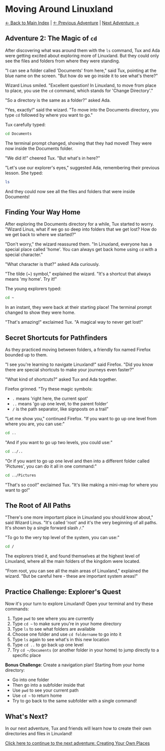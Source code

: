 # Moving Around Linuxland

[← Back to Main Index](../index.md) | [← Previous Adventure](01-exploring-your-surroundings.md) | [Next Adventure →](03-creating-your-own-places.md)

## Adventure 2: The Magic of `cd`

After discovering what was around them with the `ls` command, Tux and Ada were getting excited about exploring more of Linuxland. But they could only see the files and folders from where they were standing.

"I can see a folder called 'Documents' from here," said Tux, pointing at the blue name on the screen. "But how do we go inside it to see what's there?"

Wizard Linus smiled. "Excellent question! In Linuxland, to move from place to place, you use the `cd` command, which stands for 'Change Directory'."

"So a directory is the same as a folder?" asked Ada.

"Yes, exactly!" said the wizard. "To move into the Documents directory, you type `cd` followed by where you want to go."

Tux carefully typed:

```bash
cd Documents
```

The terminal prompt changed, showing that they had moved! They were now inside the Documents folder.

"We did it!" cheered Tux. "But what's in here?"

"Let's use our explorer's eyes," suggested Ada, remembering their previous lesson. She typed:

```bash
ls
```

And they could now see all the files and folders that were inside Documents!

## Finding Your Way Home

After exploring the Documents directory for a while, Tux started to worry. "Wizard Linus, what if we go so deep into folders that we get lost? How do we get back to where we started?"

"Don't worry," the wizard reassured them. "In Linuxland, everyone has a special place called 'home'. You can always get back home using `cd` with a special character."

"What character is that?" asked Ada curiously.

"The tilde (~) symbol," explained the wizard. "It's a shortcut that always means 'my home'. Try it!"

The young explorers typed:

```bash
cd ~
```

In an instant, they were back at their starting place! The terminal prompt changed to show they were home.

"That's amazing!" exclaimed Tux. "A magical way to never get lost!"

## Secret Shortcuts for Pathfinders

As they practiced moving between folders, a friendly fox named Firefox bounded up to them.

"I see you're learning to navigate Linuxland!" said Firefox. "Did you know there are special shortcuts to make your journeys even faster?"

"What kind of shortcuts?" asked Tux and Ada together.

Firefox grinned. "Try these magic symbols:
- `.` means 'right here, the current spot'
- `..` means 'go up one level, to the parent folder'
- `/` is the path separator, like signposts on a trail"

"Let me show you," continued Firefox. "If you want to go up one level from where you are, you can use:"

```bash
cd ..
```

"And if you want to go up two levels, you could use:"

```bash
cd ../..
```

"Or if you want to go up one level and then into a different folder called 'Pictures', you can do it all in one command:"

```bash
cd ../Pictures
```

"That's so cool!" exclaimed Tux. "It's like making a mini-map for where you want to go!"

## The Root of All Paths

"There's one more important place in Linuxland you should know about," said Wizard Linus. "It's called 'root' and it's the very beginning of all paths. It's shown by a single forward slash `/`."

"To go to the very top level of the system, you can use:"

```bash
cd /
```

The explorers tried it, and found themselves at the highest level of Linuxland, where all the main folders of the kingdom were located.

"From root, you can see all the main areas of Linuxland," explained the wizard. "But be careful here - these are important system areas!"

## Practice Challenge: Explorer's Quest

Now it's your turn to explore Linuxland! Open your terminal and try these commands:

1. Type `pwd` to see where you are currently
2. Type `cd ~` to make sure you're in your home directory
3. Type `ls` to see what folders are available
4. Choose one folder and use `cd foldername` to go into it
5. Type `ls` again to see what's in this new location
6. Type `cd ..` to go back up one level
7. Try `cd ~/Documents` (or another folder in your home) to jump directly to a specific place

**Bonus Challenge**: Create a navigation plan! Starting from your home directory:
- Go into one folder
- Then go into a subfolder inside that
- Use `pwd` to see your current path
- Use `cd ~` to return home
- Try to go back to the same subfolder with a single command!

## What's Next?

In our next adventure, Tux and friends will learn how to create their own directories and files in Linuxland!

[Click here to continue to the next adventure: Creating Your Own Places](03-creating-your-own-places.md)

